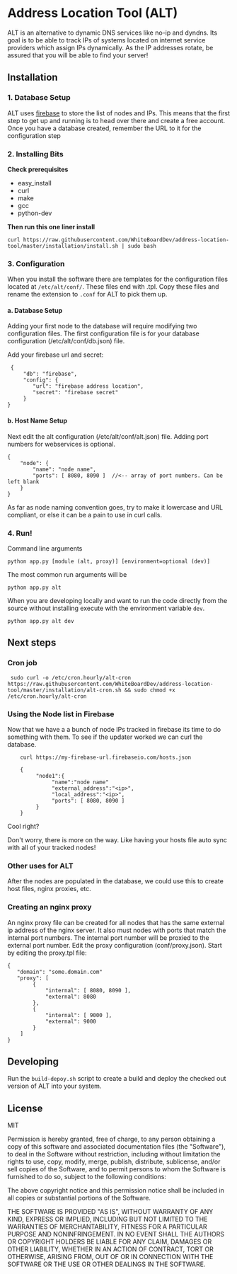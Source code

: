 
# Address Location Tool (ALT)

ALT is an alternative to dynamic DNS services like no-ip and dyndns. Its goal is to be able to track IPs of systems located on internet service providers which assign IPs dynamically. As the IP addresses rotate, be assured that you will be able to find your server!

## Installation

### 1. Database Setup

ALT uses [firebase](https://www.firebase.com) to store the list of nodes and IPs.
This means that the first step to get up and running is to head over there and create a free account.
Once you have a database created, remember the URL to it for the configuration step

### 2. Installing Bits


**Check prerequisites**

  * easy_install
  * curl
  * make
  * gcc
  * python-dev

**Then run this one liner install**

    curl https://raw.githubusercontent.com/WhiteBoardDev/address-location-tool/master/installation/install.sh | sudo bash

### 3. Configuration

When you install the software there are templates for the configuration files located at `/etc/alt/conf/`. These files
end with .tpl. Copy these files and rename the extension to `.conf` for ALT to pick them up.

#### a. Database Setup

Adding your first node to the database will require modifying two configuration files.
The first configuration file is for your database configuration (/etc/alt/conf/db.json) file.

Add your firebase url and secret:

     {
         "db": "firebase",
         "config": {
            "url": "firebase address location",
            "secret": "firebase secret"
         }
    }
#### b. Host Name Setup

Next edit the alt configuration (/etc/alt/conf/alt.json) file.
Adding port numbers for webservices is optional.

    {
        "node": {
            "name": "node name",
            "ports": [ 8080, 8090 ]  //<-- array of port numbers. Can be left blank
        }
    }

As far as node naming convention goes, try to make it lowercase and URL compliant, or else it can be
a pain to use in curl calls.

### 4. Run!


Command line arguments

    python app.py [module (alt, proxy)] [environment=optional (dev)]


The most common run arguments will be

    python app.py alt


When you are developing locally and want to run the code directly from the source without installing
execute with the environment variable `dev`.

    python app.py alt dev


## Next steps

### Cron job

     sudo curl -o /etc/cron.hourly/alt-cron https://raw.githubusercontent.com/WhiteBoardDev/address-location-tool/master/installation/alt-cron.sh && sudo chmod +x /etc/cron.hourly/alt-cron

### Using the Node list in Firebase

Now that we have a a bunch of node IPs tracked in firebase its time to do something with them.
To see if the updater worked we can curl the database.

        curl https://my-firebase-url.firebaseio.com/hosts.json

        {
             "node1":{
                  "name":"node name"
                  "external_address":"<ip>",
                  "local_address":"<ip>",
                  "ports": [ 8080, 8090 ]
             }
        }

Cool right?

Don't worry, there is more on the way. Like having your hosts file auto sync with all of your tracked nodes!


### Other uses for ALT

After the nodes are populated in the database, we could use this to create host files, nginx proxies, etc.

### Creating an nginx proxy

An nginx proxy file can be created for all nodes that has the same external ip address of the nginx server. It also must nodes with ports that match the internal port numbers. The internal port number will be proxied to the external port number. Edit the proxy configuration (conf/proxy.json). Start by editing the proxy.tpl file:

	{
	   "domain": "some.domain.com"
	   "proxy": [
	      	{
	        	"internal": [ 8080, 8090 ],
	        	"external": 8080
    	  	},
    	  	{
    	    	"internal": [ 9000 ],
    	    	"external": 9000
			}
		]
	}


## Developing

Run the `build-depoy.sh` script to create a build and deploy the checked out version of ALT into your system.

## License

MIT

Permission is hereby granted, free of charge, to any person obtaining a copy of this software and associated documentation files (the "Software"), to deal in the Software without restriction, including without limitation the rights to use, copy, modify, merge, publish, distribute, sublicense, and/or sell copies of the Software, and to permit persons to whom the Software is furnished to do so, subject to the following conditions:

The above copyright notice and this permission notice shall be included in all copies or substantial portions of the Software.

THE SOFTWARE IS PROVIDED "AS IS", WITHOUT WARRANTY OF ANY KIND, EXPRESS OR IMPLIED, INCLUDING BUT NOT LIMITED TO THE WARRANTIES OF MERCHANTABILITY, FITNESS FOR A PARTICULAR PURPOSE AND NONINFRINGEMENT. IN NO EVENT SHALL THE AUTHORS OR COPYRIGHT HOLDERS BE LIABLE FOR ANY CLAIM, DAMAGES OR OTHER LIABILITY, WHETHER IN AN ACTION OF CONTRACT, TORT OR OTHERWISE, ARISING FROM, OUT OF OR IN CONNECTION WITH THE SOFTWARE OR THE USE OR OTHER DEALINGS IN THE SOFTWARE.
